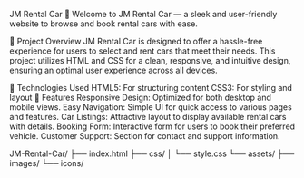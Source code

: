 JM Rental Car 🚗
Welcome to JM Rental Car — a sleek and user-friendly website to browse and book rental cars with ease.

📖 Project Overview
JM Rental Car is designed to offer a hassle-free experience for users to select and rent cars that meet their needs. This project utilizes HTML and CSS for a clean, responsive, and intuitive design, ensuring an optimal user experience across all devices.

🔧 Technologies Used
HTML5: For structuring content
CSS3: For styling and layout
🎨 Features
Responsive Design: Optimized for both desktop and mobile views.
Easy Navigation: Simple UI for quick access to various pages and features.
Car Listings: Attractive layout to display available rental cars with details.
Booking Form: Interactive form for users to book their preferred vehicle.
Customer Support: Section for contact and support information.

JM-Rental-Car/
├── index.html
├── css/
│   └── style.css
└── assets/
    ├── images/
    └── icons/
